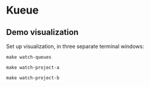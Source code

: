 # Kueue

## Demo visualization

Set up visualization, in three separate terminal windows:

```
make watch-queues
```

```
make watch-project-a
```

```
make watch-project-b
```
